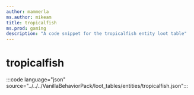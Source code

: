 ```yaml
---
author: mammerla
ms.author: mikeam
title: tropicalfish
ms.prod: gaming
description: "A code snippet for the tropicalfish entity loot table"
---
```


# tropicalfish

:::code language="json" source="../../../VanillaBehaviorPack/loot_tables/entities/tropicalfish.json":::
